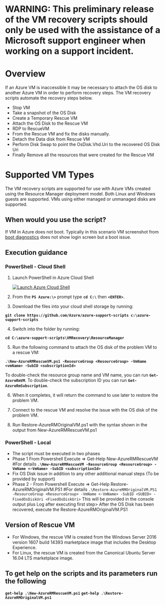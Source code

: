 # WARNING: This preliminary release of the VM recovery scripts should only be used with the assistance of a Microsoft support engineer when working on a support incident.

# Overview
If an Azure VM is inaccessible it may be necessary to attach the OS disk to another Azure VM in order to perform recovery steps. The VM recovery scripts automate the recovery steps below.

- Stop VM
- Take a snapshot of the OS Disk
- Create a Temporary Rescue VM
- Attach the OS Disk to the Rescue VM
- RDP to RescueVM
- From the Rescue VM and fix the disks manually.
- Detach the Data disk from Rescue VM
- Perform Disk Swap to point the OsDisk.Vhd.Uri to the recovered OS Disk Uri
- Finally Remove all the resources that were created for the Rescue VM

# Supported VM Types

The VM recovery scripts are supported for use with Azure VMs created using the Resource Manager deployment model. Both Linux and Windows guests are supported. VMs using either managed or unmanaged disks are supported.

## When would you use the script?

If VM in Azure does not boot. Typically in this scenario VM screenshot from [boot diagnostics](https://azure.microsoft.com/en-us/blog/boot-diagnostics-for-virtual-machines-v2/) does not show login screen but a boot issue.

## Execution guidance
### PowerShell - Cloud Shell
1. Launch PowerShell in Azure Cloud Shell 

   [![](https://shell.azure.com/images/launchcloudshell@2x.png "Launch Azure Cloud Shell")](https://shell.azure.com/powershell)  

2. From the **`PS Azure:\>`** prompt type **`cd C:\`** then **`<ENTER>`**.

3. Download the files into your cloud shell storage by running:

**`git clone https://github.com/Azure/azure-support-scripts c:\azure-support-scripts`**

4. Switch into the folder by running:

**`cd C:\azure-support-scripts\VMRecovery\ResourceManager`**

5. Run the following command to attach the OS disk of the problem VM to a rescue VM:

**`.\New-AzureRMRescueVM.ps1 -ResourceGroup <ResourceGroup> -VmName <vmName> -SubID <subscriptionId>`**

To double-check the resource group name and VM name, you can run **`Get-AzureRmVM`**. To double-check the subscription ID you can run **`Get-AzureRmSubscription`**.

6. When it completes, it will return the command to use later to restore the problem VM.

7. Connect to the rescue VM and resolve the issue with the OS disk of the problem VM.

8. Run Restore-AzureRMOriginalVM.ps1 with the syntax shown in the output from New-AzureRMRescueVM.ps1

### PowerShell - Local
- The script must be executed in two phases
- Phase 1  From Powershell Execute => Get-Help New-AzureRMRescueVM #For details
            **`.\New-AzureRMRescueVM -ResourceGroup <ResourceGroup> -VmName <-VmName> -SubID <subscriptionId>`**
- Fix OS Disk issue
           in addition to any other additional manual steps (To be provided by support)
- Phase 2 - From Powershell Execute =>  Get-Help Restore-AzureRMOriginalVM.PS1 #For details
            `.\Restore-AzureRMOriginalVM.PS1  -ResourceGroup <ResourceGroup> -VmName <-VmName> -SubID <SUBID> -FixedOsDiskUri <FixedOsDiskUri>` This will be provided in the console output plus Log after executing first step>
            After the OS Disk has been recovered, execute the Restore-AzureRMOriginalVM.PS1
## Version of Rescue VM
- For Windows, the rescue VM is created from the Windows Server 2016 version 1607 build 14393 marketplace image that includes the Desktop Experience.
- For Linux, the rescue VM is created from the Canonical Ubuntu Server 16.04 LTS marketplace image.

## To get help on the scripts and its parameters run the following

**`get-help .\New-AzureRMRescueVM.ps1`**
**`get-help .\Restore-AzureRMOriginalVM.ps1`**

